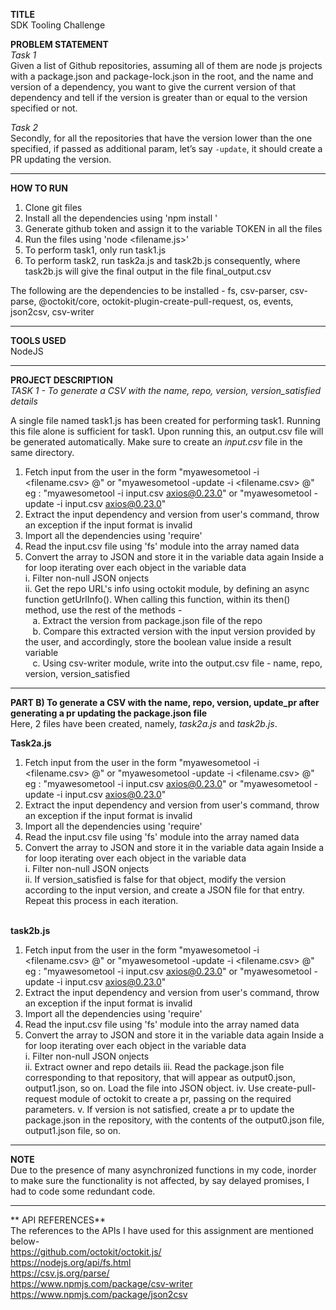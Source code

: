 **TITLE** </br>
SDK Tooling Challenge</br>

**PROBLEM STATEMENT**</br>
_Task 1_ </br>
Given a list of Github repositories, assuming all of them are node js projects with a package.json and package-lock.json in the root, and the name and version of a dependency, you want to give the current version of that dependency and tell if the version is greater than or equal to the version specified or not.</br>

_Task 2_ <br>
Secondly, for all the repositories that have the version lower than the one specified, if passed as additional param, let’s say `-update`, it should create a PR updating the version. </br>

----------------------------------------------



****HOW TO RUN****
  1. Clone git files
  2. Install all the dependencies using 'npm install <dependency-name>'
  3. Generate github token and assign it to the variable TOKEN in all the files
  4. Run the files using 'node <filename.js>'
  5. To perform task1, only run task1.js
  6. To perform task2, run task2a.js and task2b.js consequently, where task2b.js will give the final output in the file final_output.csv
  
  The following are the dependencies to be installed - 
  fs,
  csv-parser,
  csv-parse,
  @octokit/core,
  octokit-plugin-create-pull-request,
  os,
  events,
  json2csv,
  csv-writer
  
  --------------------------
  **TOOLS USED** </br>
  NodeJS
  
  ----------------------------

  **PROJECT DESCRIPTION** </br>
  _TASK 1 -  To generate a CSV with the name, repo, version, version_satisfied details_
  
 A single file named task1.js has been created for performing task1. Running this file alone is sufficient for task1. Upon running this, an output.csv file will be generated automatically. Make sure to create an _input.csv_ file in the same directory. </br>
  1. Fetch input from the user in the form "myawesometool -i <filename.csv> <dependency-name>@<version>" or "myawesometool -update -i <filename.csv> <dependency-name>@<version>" </br>
      eg : "myawesometool -i input.csv axios@0.23.0" or "myawesometool -update -i input.csv axios@0.23.0"
  2. Extract the input dependency and version from user's command, throw an exception if the input format is invalid
  3. Import all the dependencies using 'require'
  4. Read the input.csv file using 'fs' module into the array named data
  5. Convert the array to JSON and store it in the variable data again
  Inside a for loop iterating over each object in the variable data </br>
    i.  Filter non-null JSON onjects</br>
    ii. Get the repo URL's info using octokit module, by defining an async function getUrlInfo(). When calling this function, within its then() method, use the rest of the methods - </br>
      &nbsp;&nbsp; a. Extract the version from package.json file of the repo</br>
      &nbsp;&nbsp; b. Compare this extracted version with the input version provided by the user, and accordingly, store the boolean value inside a result variable </br>
      &nbsp;&nbsp; c. Using csv-writer module, write into the output.csv file - name, repo, version, version_satisfied</br>
     
  -------------------------
      
**PART B) To generate a CSV with the name, repo, version, update_pr after generating a pr updating the package.json file** </br>
Here, 2 files have been created, namely, _task2a.js_ and _task2b.js_. </br>

**Task2a.js**
  1. Fetch input from the user in the form "myawesometool -i <filename.csv> <dependency-name>@<version>" or "myawesometool -update -i <filename.csv> <dependency-name>@<version>" </br>
      eg : "myawesometool -i input.csv axios@0.23.0" or "myawesometool -update -i input.csv axios@0.23.0"
  2. Extract the input dependency and version from user's command, throw an exception if the input format is invalid
  3. Import all the dependencies using 'require'
  4. Read the input.csv file using 'fs' module into the array named data
  5. Convert the array to JSON and store it in the variable data again
  Inside a for loop iterating over each object in the variable data </br>
    i.  Filter non-null JSON onjects</br>
    ii. If version_satisfied is false for that object, modify the version according to the input version, and create a JSON file for that entry. Repeat this process in each iteration. </br></br>


**task2b.js** </br>

  1. Fetch input from the user in the form "myawesometool -i <filename.csv> <dependency-name>@<version>" or "myawesometool -update -i <filename.csv> <dependency-name>@<version>" </br>
      eg : "myawesometool -i input.csv axios@0.23.0" or "myawesometool -update -i input.csv axios@0.23.0"
  2. Extract the input dependency and version from user's command, throw an exception if the input format is invalid
  3. Import all the dependencies using 'require'
  4. Read the input.csv file using 'fs' module into the array named data
  5. Convert the array to JSON and store it in the variable data again
  Inside a for loop iterating over each object in the variable data </br>
    i.  Filter non-null JSON onjects</br>
    ii. Extract owner and repo details
    iii. Read the package.json file corresponding to that repository, that will appear as output0.json, output1.json, so on. Load the file into JSON object.
    iv.  Use create-pull-request module of octokit to create a pr, passing on the required parameters.
    v.   If version is not satisfied, create a pr to update the package.json in the repository, with the contents of the output0.json file, output1.json file, so on.
  
  
  ---------------------------
  
  **NOTE** </br>
Due to the presence of many asynchronized functions in my code, inorder to make sure the functionality is not affected, by say delayed promises, I had to code some redundant code. 
  
  
 -----------------------------
  
**  API REFERENCES** </br>
  The references to the APIs I have used for this assignment are mentioned below- </br>
  https://github.com/octokit/octokit.js/ </br>
  https://nodejs.org/api/fs.html </br>
  https://csv.js.org/parse/ </br>
  https://www.npmjs.com/package/csv-writer </br>
  https://www.npmjs.com/package/json2csv 


    
  
 


